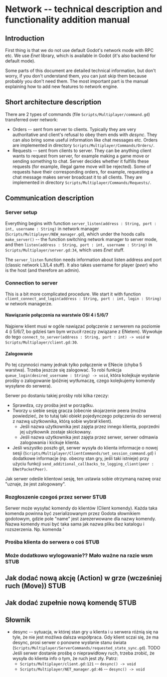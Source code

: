 # Network -- technical description and functionality addition manual

## Introduction

First thing is that we do not use default Godot's network mode with RPC etc.
We use *Enet* library, which is available in Godot (it's also backend for default
mode).

Some parts of this document are detailed technical information, but don't
worry, if you don't understand them, you can just skip them because probably
you don't need them. The most important part is the manual explaining how to
add new features to network engine.

## Short architecture description

There are 2 types of commands (file `Scripts/Multiplayer/command.gd`)
transferred over network:

* Orders -- sent from server to clients. Typically they are very authoritative
  and client's refusal to obey them ends with *desync*. They can also bring
  some useful information like chat messages etc. Orders are implemented in
  directory `Scripts/Multiplayer/Commands/Orders/`.
* Requests -- sent from clients to server. They can be anything client wants
  to request from server, for example making a game move or sending something
  to chat. Server decides whether it fulfills these requests (for example,
  illegal game move will be rejected). Some of requests have their
  corresponding orders, for example, requesting a chat message makes server
  broadcast it to all clients. They are implemented in directory
  `Scripts/Multiplayer/Commands/Requests/`.

## Communication description

### Server setup

Everything begins with function
`server_listen(address : String, port : int, username : String)` in network
manager (`Scripts/Multiplayer/NEW_manager.gd`), which under the hoods calls
`make_server()` -- the function switching network manager to server mode, and
then `listen(address : String, port : int, username : String)`
in `Scripts/Multiplayer/server.gd:34`, which uses *Enet* stuff.

The `server_listen` function needs information about listen address and port
(classic network L3/L4 stuff). It also takes username for player (*peer*) who
is the host (and therefore an admin).

### Connection to server

This is a bit more complicated procedure. We start it with function
`client_connect_and_login(address : String, port : int, login : String)`
w network managerze.

#### Nawiązanie połączenia na warstwie OSI 4 i 5/6/7

Najpierw klient musi w ogóle nawiązać połączenie z serwerem na poziomie 4
(i 5/6/7, bo gdzieś tam bym wrzucił rzeczy związane z ENetem). Wywołuje do tego
`connect_to_server(address : String, port : int) -> void`
w `Scripts/Multiplayer/client.gd:30`.

#### Zalogowanie

Po tej czynności mamy jednak tylko połączenie w ENecie (chyba 5 warstwa).
Trzeba jeszcze się zalogować. To robi funkcja
`queue_login(desired_username : String) -> void`, która kolejkuje wysłanie
prośby o zalogowanie (później wytłumaczę, czego kolejkujemy komendy wysyłane do
serwera).

Serwer po dostaniu takiej prośby robi kilka rzeczy:

* Sprawdza, czy prośba jest w porządku.
* Tworzy u siebie sesję gracza (obecnie skojarzenie peera (można powiedzieć, że
  to tutaj taki obiekt pojedynczego połączenia do serwera) z nazwą użytkownika,
  którą sobie wybrał klient).
  * Jeśli nazwa użytkownika jest zajęta przez innego klienta, poprzedni jej
    użytkownik zostaje skickowany.
  * Jeśli nazwa użytkownika jest zajęta przez serwer, serwer odmawia zalogowania
    i kickuje klienta.
* Jeśli wszystko poszło git, serwer wysyła do klienta informacje o nowej sesji
  (`Scripts/Multiplayer/ClientCommands/set_session_command.gd`) i dodatkowe
  informacje (np. obecny stan gry, jeśli taki istnieje) przy użyciu funkcji
  `send_additional_callbacks_to_logging_client(peer : ENetPacketPeer)`.

Jak serwer odeśle klientowi sesję, ten ustawia sobie otrzymaną nazwę oraz
"uznaje, że jest zalogowany".

### Rozgłoszenie czegoś przez serwer STUB

Serwer może wysyłać komendy do klientów (Client komendy). Każda taka komenda
powinna być zserializowanym przez Godota słownikiem godotowym, gdzie pole "name"
jest zarezerwowane dla nazwy komendy. Nazwa komendy musi być taka sama jak nazwa
pliku bez katalogu i rozszerzenia. Np. komenda '

### Prośba klienta do serwera o coś STUB

### Może dodatkowo wylogowanie?? Mało ważne na razie wsm STUB

## Jak dodać nową akcję (Action) w grze (wcześniej ruch (Move)) STUB

## Jak dodać zupełnie nową komendę STUB

## Słownik

* desync -- sytuacja, w której stan gry u klienta i u serwera różnią się
  na tyle, że nie jest możliwa dalsza współpraca. Gdy klient sczai się, że ma
  desync, prosi serwer o ponowne wysłanie stanu świata
  (`Scripts/Multiplayer/ServerCommands/requested_state_sync.gd`). TODO Jeśli
  serwer dostanie prośbę o nieprawidłowy ruch, trzeba zrobić, że wysyła
  do klienta info o tym, że ruch jest zły.
  Patrz:
  * `Scripts/Multiplayer/client.gd:121` -- `desync() -> void`
  * `Scripts/Multiplayer/NET_manager.gd:46` -- `desync() -> void`
